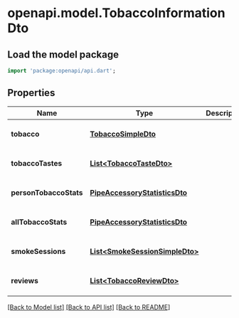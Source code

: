 # openapi.model.TobaccoInformationDto

## Load the model package
```dart
import 'package:openapi/api.dart';
```

## Properties
Name | Type | Description | Notes
------------ | ------------- | ------------- | -------------
**tobacco** | [**TobaccoSimpleDto**](TobaccoSimpleDto.md) |  | [optional] [default to null]
**tobaccoTastes** | [**List&lt;TobaccoTasteDto&gt;**](TobaccoTasteDto.md) |  | [optional] [default to []]
**personTobaccoStats** | [**PipeAccessoryStatisticsDto**](PipeAccessoryStatisticsDto.md) |  | [optional] [default to null]
**allTobaccoStats** | [**PipeAccessoryStatisticsDto**](PipeAccessoryStatisticsDto.md) |  | [optional] [default to null]
**smokeSessions** | [**List&lt;SmokeSessionSimpleDto&gt;**](SmokeSessionSimpleDto.md) |  | [optional] [default to []]
**reviews** | [**List&lt;TobaccoReviewDto&gt;**](TobaccoReviewDto.md) |  | [optional] [default to []]

[[Back to Model list]](../README.md#documentation-for-models) [[Back to API list]](../README.md#documentation-for-api-endpoints) [[Back to README]](../README.md)


